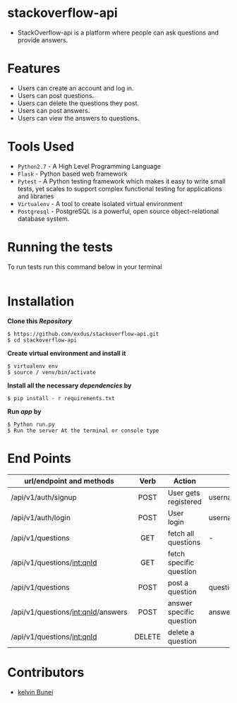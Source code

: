 # stackoverflow-api


- StackOverflow-api is a platform where people can ask questions and provide answers.

# Features
- Users can create an account and log in. 
- Users can post questions. 
- Users can delete the questions they post. 
- Users can post answers. 
- Users can view the answers to questions. 

# Tools Used
- `Python2.7` - A High Level Programming Language
- `Flask` - Python based web framework
- `Pytest` - A Python testing  framework which makes it easy to write small tests, yet scales to support complex functional testing for applications and libraries
- `Virtualenv` - A tool to create isolated virtual environment
- `Postgresql` - PostgreSQL is a powerful, open source object-relational database system.

# Running the tests
To run tests run this command below in your terminal

```

```

# Installation
**Clone this _Repository_**
```
$ https://github.com/exdus/stackoverflow-api.git
$ cd stackoverflow-api
```
**Create virtual environment and install it**
```
$ virtualenv env
$ source / venv/bin/activate
```
**Install all the necessary _dependencies_ by**
```
$ pip install - r requirements.txt
```
**Run _app_ by**
```
$ Python run.py
$ Run the server At the terminal or console type
```
# End Points


| url/endpoint and methods              | Verb           | Action                  | Parameters     
| ----------------------------------- |:-------------:|  ------------------------- |----------------------|
| /api/v1/auth/signup                   | POST           | User gets registered    | username,email,password |
| /api/v1/auth/login                    | POST           | User login              | username,password |
| /api/v1/questions                     | GET            | fetch all questions     | -   |
| /api/v1/questions/<int:qnId>          | GET            | fetch specific question | <any number as id of question> |
| /api/v1/questions                     | POST           | post a question         | question |
| /api/v1/questions/<int:qnId>/answers  | POST           |answer specific question | answer |
| /api/v1/questions/<int:qnId>          | DELETE         | delete a question       | <any number as id of question>|


# Contributors
- [kelvin Bunei](https://github.com/exdus/)
